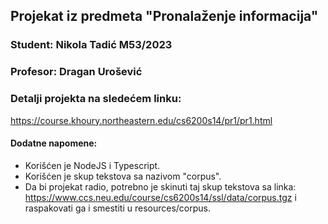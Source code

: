 ## Projekat iz predmeta "Pronalaženje informacija"
### Student: Nikola Tadić M53/2023
### Profesor: Dragan Urošević

### Detalji projekta na sledećem linku:
https://course.khoury.northeastern.edu/cs6200s14/pr1/pr1.html

#### Dodatne napomene:
- Korišćen je NodeJS i Typescript.
- Korišćen je skup tekstova sa nazivom "corpus".
- Da bi projekat radio, potrebno je skinuti taj skup tekstova sa linka: https://www.ccs.neu.edu/course/cs6200s14/ssl/data/corpus.tgz
 i raspakovati ga i smestiti u resources/corpus.
